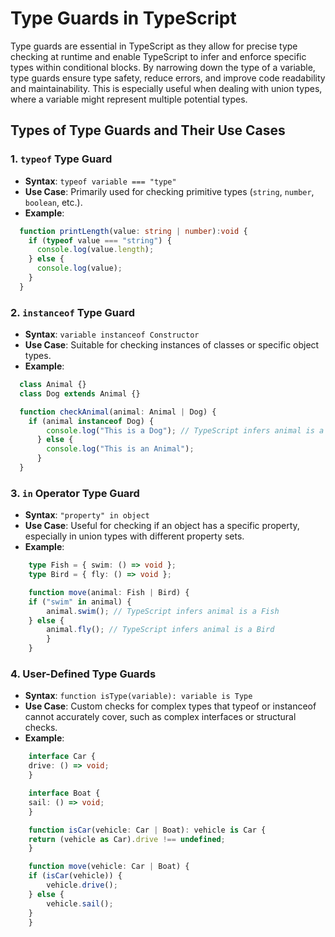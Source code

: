# Type Guards in TypeScript

Type guards are essential in TypeScript as they allow for precise type checking at runtime and enable TypeScript to infer and enforce specific types within conditional blocks. By narrowing down the type of a variable, type guards ensure type safety, reduce errors, and improve code readability and maintainability. This is especially useful when dealing with union types, where a variable might represent multiple potential types.

## Types of Type Guards and Their Use Cases

### 1. `typeof` Type Guard
- **Syntax**: `typeof variable === "type"`
- **Use Case**: Primarily used for checking primitive types (`string`, `number`, `boolean`, etc.).
- **Example**:
```typescript
  function printLength(value: string | number):void {
    if (typeof value === "string") {
      console.log(value.length);
    } else {
      console.log(value);
    }
  }
```
### 2. `instanceof` Type Guard
- **Syntax**: `variable instanceof Constructor`
- **Use Case**: Suitable for checking instances of classes or specific object types.
- **Example**:
```typescript
  class Animal {}
  class Dog extends Animal {}

  function checkAnimal(animal: Animal | Dog) {
    if (animal instanceof Dog) {
        console.log("This is a Dog"); // TypeScript infers animal is a Dog
      } else {
        console.log("This is an Animal");
      }
  }
```
### 3. `in` Operator Type Guard

- **Syntax**: `"property" in object`
- **Use Case**: Useful for checking if an object has a specific property, especially in union types with different property sets.
- **Example**:
```typescript
    type Fish = { swim: () => void };
    type Bird = { fly: () => void };

    function move(animal: Fish | Bird) {
    if ("swim" in animal) {
        animal.swim(); // TypeScript infers animal is a Fish
    } else {
        animal.fly(); // TypeScript infers animal is a Bird
        }
    }
```
### 4. User-Defined Type Guards

- **Syntax**: `function isType(variable): variable is Type`
- **Use Case**: Custom checks for complex types that typeof or instanceof cannot accurately cover, such as complex interfaces or structural checks.
- **Example**:
```typescript
    interface Car {
    drive: () => void;
    }

    interface Boat {
    sail: () => void;
    }

    function isCar(vehicle: Car | Boat): vehicle is Car {
    return (vehicle as Car).drive !== undefined;
    }

    function move(vehicle: Car | Boat) {
    if (isCar(vehicle)) {
        vehicle.drive(); 
    } else {
        vehicle.sail(); 
    }
    }
```

